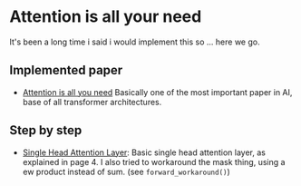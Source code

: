 # Attention is all your need

It's been a long time i said i would implement this so ... here we go.

## Implemented paper
- [Attention is all you need](https://arxiv.org/pdf/1706.03762) Basically one of the most important paper in AI, base of all transformer architectures.

## Step by step

- [Single Head Attention Layer]("./single_head_attention.py"): Basic single head attention layer, as explained in page 4. I also tried to workaround the mask thing, using a ew product instead of sum. (see `forward_workaround()`)